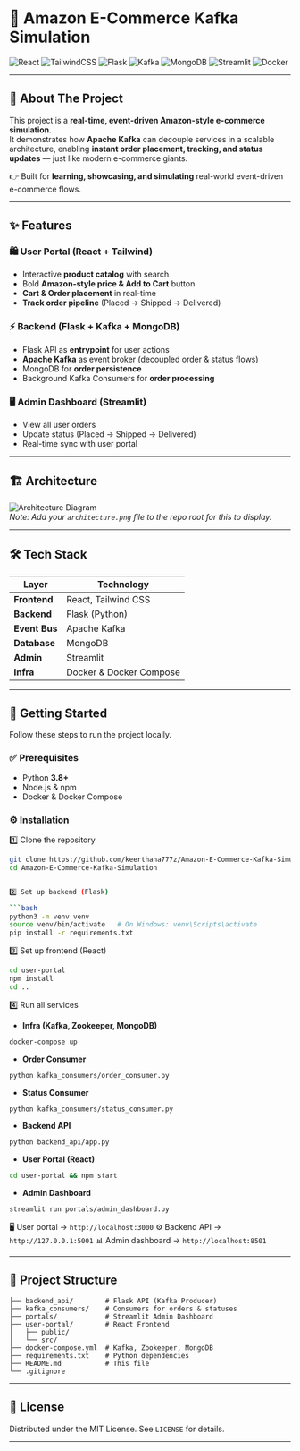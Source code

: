 # 🛒 Amazon E-Commerce Kafka Simulation  

![React](https://img.shields.io/badge/Frontend-React-blue?style=for-the-badge&logo=react) 
![TailwindCSS](https://img.shields.io/badge/Styling-TailwindCSS-38B2AC?style=for-the-badge&logo=tailwind-css&logoColor=white)
![Flask](https://img.shields.io/badge/Backend-Flask-black?style=for-the-badge&logo=flask) 
![Kafka](https://img.shields.io/badge/Event%20Streaming-Kafka-231F20?style=for-the-badge&logo=apache-kafka)
![MongoDB](https://img.shields.io/badge/Database-MongoDB-4EA94B?style=for-the-badge&logo=mongodb) 
![Streamlit](https://img.shields.io/badge/Admin-Streamlit-FF4B4B?style=for-the-badge&logo=streamlit)
![Docker](https://img.shields.io/badge/Infra-Docker-2496ED?style=for-the-badge&logo=docker)

---

## 📌 About The Project  

This project is a **real-time, event-driven Amazon-style e-commerce simulation**.  
It demonstrates how **Apache Kafka** can decouple services in a scalable architecture, enabling **instant order placement, tracking, and status updates** — just like modern e-commerce giants.  

👉 Built for **learning, showcasing, and simulating** real-world event-driven e-commerce flows.  

---

## ✨ Features  

### 🛍️ User Portal (React + Tailwind)  
- Interactive **product catalog** with search  
- Bold **Amazon-style price & Add to Cart** button  
- **Cart & Order placement** in real-time  
- **Track order pipeline** (Placed → Shipped → Delivered)  

### ⚡ Backend (Flask + Kafka + MongoDB)  
- Flask API as **entrypoint** for user actions  
- **Apache Kafka** as event broker (decoupled order & status flows)  
- MongoDB for **order persistence**  
- Background Kafka Consumers for **order processing**  

### 🖥️ Admin Dashboard (Streamlit)  
- View all user orders  
- Update status (Placed → Shipped → Delivered)  
- Real-time sync with user portal  

---

## 🏗️ Architecture  

![Architecture Diagram](architecture.png)  
*Note: Add your `architecture.png` file to the repo root for this to display.*  

---

## 🛠️ Tech Stack  

| Layer        | Technology |
|--------------|------------|
| **Frontend** | React, Tailwind CSS |
| **Backend**  | Flask (Python) |
| **Event Bus**| Apache Kafka |
| **Database** | MongoDB |
| **Admin**    | Streamlit |
| **Infra**    | Docker & Docker Compose |

---

## 🚀 Getting Started  

Follow these steps to run the project locally.  

### ✅ Prerequisites  
- Python **3.8+**  
- Node.js & npm  
- Docker & Docker Compose  

### ⚙️ Installation  

1️⃣ Clone the repository  
```bash
git clone https://github.com/keerthana777z/Amazon-E-Commerce-Kafka-Simulation.git
cd Amazon-E-Commerce-Kafka-Simulation


2️⃣ Set up backend (Flask)

```bash
python3 -m venv venv
source venv/bin/activate   # On Windows: venv\Scripts\activate
pip install -r requirements.txt
```

3️⃣ Set up frontend (React)

```bash
cd user-portal
npm install
cd ..
```

4️⃣ Run all services

* **Infra (Kafka, Zookeeper, MongoDB)**

```bash
docker-compose up
```

* **Order Consumer**

```bash
python kafka_consumers/order_consumer.py
```

* **Status Consumer**

```bash
python kafka_consumers/status_consumer.py
```

* **Backend API**

```bash
python backend_api/app.py
```

* **User Portal (React)**

```bash
cd user-portal && npm start
```

* **Admin Dashboard**

```bash
streamlit run portals/admin_dashboard.py
```

🖥️ User portal → `http://localhost:3000`
⚙️ Backend API → `http://127.0.0.1:5001`
📊 Admin dashboard → `http://localhost:8501`

---

## 📂 Project Structure

```
├── backend_api/        # Flask API (Kafka Producer)
├── kafka_consumers/    # Consumers for orders & statuses
├── portals/            # Streamlit Admin Dashboard
├── user-portal/        # React Frontend
│   ├── public/
│   └── src/
├── docker-compose.yml  # Kafka, Zookeeper, MongoDB
├── requirements.txt    # Python dependencies
├── README.md           # This file
└── .gitignore
```

---



## 📜 License

Distributed under the MIT License. See `LICENSE` for details.

---

